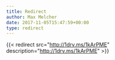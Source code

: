 ```yaml
---
title: Redirect
author: Max Melcher
date: 2017-11-05T15:47:59+00:00
type: redirect
---
```

{{< redirect src="http://1drv.ms/1kArPME" description="http://1drv.ms/1kArPME" >}}
